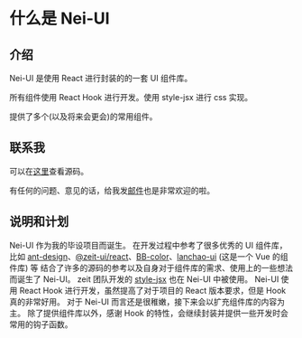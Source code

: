 <main>

# 什么是 Nei-UI

## 介绍

<desc>Nei-UI 是使用 React 进行封装的的一套 UI 组件库。</desc>

<desc>所有组件使用 React Hook 进行开发。使用 style-jsx 进行 css 实现。</desc>

<desc>提供了多个(以及将来会更会)的常用组件。</desc>

## 联系我

<desc>可以在[这里](https://github.com/naichazhenhaohe/Nei)查看源码。</desc>

<desc>有任何的问题、意见的话，给我发[邮件](mailto:bbbiaozzza@gmail.com)也是非常欢迎的啦。</desc>

## 说明和计划

<desc>Nei-UI 作为我的毕设项目而诞生。</desc>
<desc>在开发过程中参考了很多优秀的 UI 组件库，</desc>
<desc>比如 [ant-design](https://github.com/ant-design/ant-design/)、[@zeit-ui/react](https://github.com/zeit-ui/react)、[BB-color](https://github.com/BB-color/BB-color)、[lanchao-ui](https://github.com/ziwei3749/lanchao-ui) (这是一个 Vue 的组件库) 等</desc>
<desc>结合了许多的源码的参考以及自身对于组件库的需求、使用上的一些想法而诞生了 Nei-UI。</desc>
<desc>zeit 团队开发的 [style-jsx](https://github.com/zeit/styled-jsx) 也在 Nei-UI 中被使用。</desc>
<desc>Nei-UI 使用 React Hook 进行开发，虽然提高了对于项目的 React 版本要求，但是 Hook 真的非常好用。</desc>
<desc>对于 Nei-UI 而言还是很稚嫩，接下来会以扩充组件库的内容为主。</desc>
<desc>除了提供组件库以外，感谢 Hook 的特性，会继续封装并提供一些开发时会常用的钩子函数。</desc>

</main>
